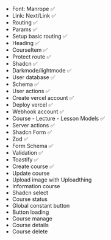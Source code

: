 - Font: Manrope ✅
- Link: Next/Link ✅
- Routing ✅
- Params ✅
- Setup basic routing ✅
- Heading ✅
- CourseItem ✅
- Protect route ✅
- Shadcn ✅
- Darkmode/lightmode ✅
- User database ✅
- Schema ✅
- User actions ✅
- Create vercel account ✅
- Deploy vercel ✅
- Webhook account ✅
- Course - Lecture - Lesson Models ✅
- Server actions ✅
- Shadcn Form ✅
- Zod ✅
- Form Schema ✅
- Validation ✅
- Toastify ✅
- Create course ✅
- Update course
- Upload image with Uploadthing
- Information course
- Shadcn select
- Course status
- Global constant button
- Button loading
- Course manage
- Course details
- Course delete
